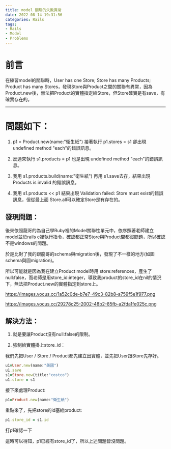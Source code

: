 ```yaml
---
title: model 關聯的失敗異常
date: 2022-08-14 19:31:56
categories: Rails
tags:
- Rails
- Model
- Problems
---
```


# 前言
在練習model的關聯時，User has one Store; Store has many Products; Product has many Stores，發現Store與Product之間的關聯有異常，因為Product.new後，無法把Product的實體指定給Store，但Store確實是有save，有確實存在的。

<!-- more -->
***

# 問題如下：

1. p1 = Product.new(name:"衛生紙") 接著執行 p1.stores = s1 卻出現 undefined method "each"的錯誤訊息。

2. 反過來執行 s1.products = p1 也是出現 undefined method "each"的錯誤訊息。

3. 我用 s1.products.build(name:"衛生紙") 再用 s1.save去存，結果出現 Products is invalid 的錯誤訊息。

4. 我用 s1.products << p1 結果出現 Validation failed: Store must exist的錯誤訊息，但從最上面 Store.all可以確定Store是有存在的。 

## 發現問題：

後來依照龍哥的為自己學Ruby裡的Model關聯性單元中，依序照著老師建立model並於rails c裡執行指令，確認都正常Store與Product間都沒問題，所以確認不是windows的問題。

於是比對了我的跟龍哥的schema與migration後，發現了不一樣的地方(如圖schema與圖migration)。

所以可能就是因為我在建立Product model時用 store:references，產生了null:false，而老師是用store_id:integer，導致我product的store_id在nil的情況下，無法把Product.new的實體指定到store上。

<img>https://images.vocus.cc/1a52c0de-b7e7-49c3-82b8-a759f5e1f977.png</img>

<img>https://images.vocus.cc/29278c25-2002-48b2-85fb-a2fda1fe025c.png</img>

## 解決方法：

1. 就是要讓Product沒有null:false的限制。

2. 強制給實體掛上store_id：

我們先把User / Store / Product都先建立出實體，並先把User跟Store先存好。

```ruby
u1=User.new(name:"美國")
u1.save
s1=Store.new(title:"costco")
u1.store = s1
```

接下來處理Product:
```ruby
p1=Product.new(name:"衛生紙")
```

重點來了，先把store的id塞給product:

```ruby
p1.store_id = s1.id
```
打p1確認一下

這時可以得知，p1已經有store_id了，所以上述問題皆沒問題。

